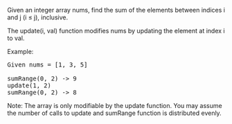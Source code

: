 Given an integer array nums, find the sum of the elements between indices i and j (i ≤ j), inclusive.

The update(i, val) function modifies nums by updating the element at index i to val.
  
Example:
<pre>
Given nums = [1, 3, 5]

sumRange(0, 2) -> 9
update(1, 2)
sumRange(0, 2) -> 8
</pre>

Note:
The array is only modifiable by the update function.
You may assume the number of calls to update and sumRange function is distributed evenly.
